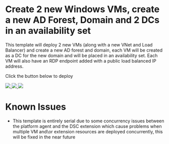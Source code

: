 # Create 2 new Windows VMs, create a new AD Forest, Domain and 2 DCs in an availability set

This template will deploy 2 new VMs (along with a new VNet and Load Balancer) and create a new  AD forest and domain, each VM will be created as a DC for the new domain and will be placed in an availability set. Each VM will also have an RDP endpoint added with a public load balanced IP address.

Click the button below to deploy

<a href="https://portal.azure.cn/#create/Microsoft.Template/uri/https%3A%2F%2Fraw.githubusercontent.com%2Fciscoxiaobing%2Fazure-quickstart-templates%2Fmaster%2Factive-directory-new-domain-ha-2-dc%2Fazuredeploy.json" target="_blank">
    <img src="http://azuredeploy.net/deploybutton.png"/>
</a>
<a href="https://portal.azure.us/#create/Microsoft.Template/uri/https%3A%2F%2Fraw.githubusercontent.com%2FAzure%2Fazure-quickstart-templates%2Fmaster%2Factive-directory-new-domain-ha-2-dc%2Fazuredeploy.json" target="_blank">
    <img src="http://azuredeploy.net/AzureGov.png"/>
</a>
<a href="http://armviz.io/#/?load=https%3A%2F%2Fraw.githubusercontent.com%2FAzure%2Fazure-quickstart-templates%2Fmaster%2Factive-directory-new-domain-ha-2-dc%2Fazuredeploy.json" target="_blank">
    <img src="http://armviz.io/visualizebutton.png"/>
</a>

# Known Issues

+	This template is entirely serial due to some concurrency issues between the platform agent and the DSC extension which cause problems when multiple VM and\or extension resources are deployed concurrently, this will be fixed in the near future
